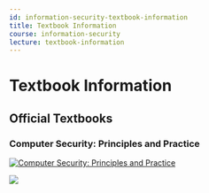```yaml
---
id: information-security-textbook-information
title: Textbook Information
course: information-security
lecture: textbook-information
---
```


# Textbook Information

## Official Textbooks

### Computer Security: Principles and Practice

[![Computer Security: Principles and Practice](//ws-na.amazon-adsystem.com/widgets/q?_encoding=UTF8&ASIN=0134794109&Format=_SL400_&ID=AsinImage&MarketPlace=US&ServiceVersion=20070822&WS=1&tag=omscsnotes-20&language=en_US)](https://www.amazon.com/gp/product/0134794109/ref=as_li_ss_il?ie=UTF8&linkCode=li3&tag=omscsnotes-20&linkId=01fe29df37f111f2033ee396178e4c90&language=en_US)

![](https://ir-na.amazon-adsystem.com/e/ir?t=omscsnotes-20&language=en_US&l=li3&o=1&a=0134794109)
